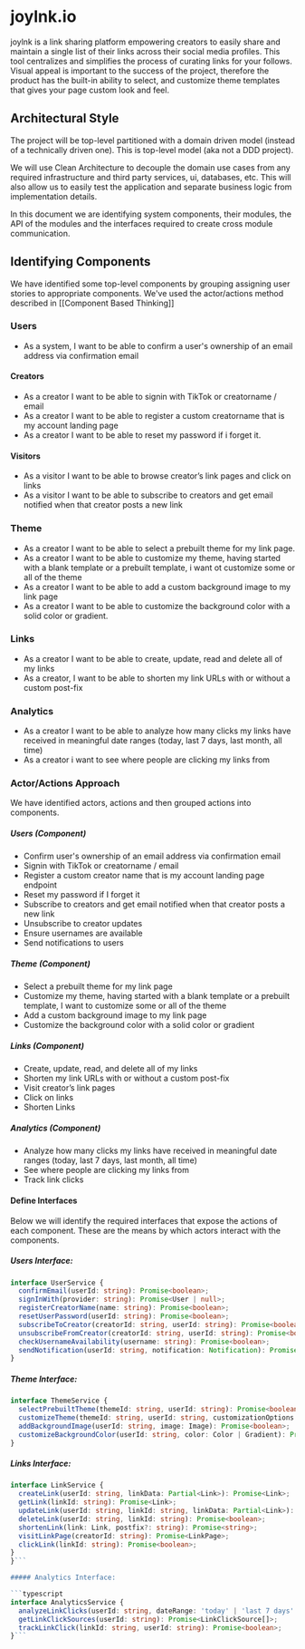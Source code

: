 # joylnk.io

joylnk is a link sharing platform empowering creators to easily share and maintain a single list of their links across their social media profiles. This tool centralizes and simplifies the process of curating links for your follows. Visual appeal is important to the success of the project, therefore the product has the built-in ability to select, and customize theme templates that gives your page custom look and feel.

## Architectural Style
The project will be top-level partitioned with a domain driven model (instead of a technically driven one). This is top-level model (aka not a DDD project).

We will use Clean Architecture to decouple the domain use cases from any required infrastructure and third party services, ui, databases, etc. This will also allow us to easily test the application and separate business logic from implementation details.

In this document we are identifying system components, their modules, the API of the modules and the interfaces required to create cross module communication. 

## Identifying Components
We have identified some top-level components by grouping assigning user stories to appropriate components. We've used the actor/actions method described in [[Component Based Thinking]]

### Users
- As a system, I want to be able to confirm a user's ownership of an email address via confirmation email

#### Creators
- As a creator I want to be able to signin with TikTok or creatorname / email
- As a creator I want to be able to register a custom creatorname that is my account landing page
- As a creator I want to be able to reset my password if i forget it.

#### Visitors
- As a visitor I want to be able to browse creator’s link pages and click on links
- As a visitor I want to be able to subscribe to creators and get email notified when that creator posts a new link

### Theme
- As a creator I want to be able to select a prebuilt theme for my link page.
- As a creator I want to be able to customize my theme, having started with a blank template or a prebuilt template, i want ot customize some or all of the theme
- As a creator I want to be able to add a custom background image to my link page
- As a creator I want to be able to customize the background color with a solid color or gradient.

### Links
- As a creator I want to be able to create, update, read and delete all of my links
- As a creator, I want to be able to shorten my link URLs with or without a custom post-fix

### Analytics
- As a creator I want to be able to analyze how many clicks my links have received in meaningful date ranges (today, last 7 days, last month, all time)
- As a creator i want to see where people are clicking my links from

### Actor/Actions Approach
We have identified actors, actions and then grouped actions into components. 
##### Users (Component)
- Confirm user's ownership of an email address via confirmation email
- Signin with TikTok or creatorname / email
- Register a custom creator name that is my account landing page endpoint
- Reset my password if I forget it
- Subscribe to creators and get email notified when that creator posts a new link
- Unsubscribe to creator updates
- Ensure usernames are available
- Send notifications to users

##### Theme (Component)
- Select a prebuilt theme for my link page
- Customize my theme, having started with a blank template or a prebuilt template, I want to customize some or all of the theme
- Add a custom background image to my link page
- Customize the background color with a solid color or gradient

##### Links (Component)
- Create, update, read, and delete all of my links
- Shorten my link URLs with or without a custom post-fix
- Visit creator’s link pages
- Click on links
- Shorten Links

##### Analytics (Component)
- Analyze how many clicks my links have received in meaningful date ranges (today, last 7 days, last month, all time)
- See where people are clicking my links from
- Track link clicks

#### Define Interfaces
Below we will identify the required interfaces that expose the actions of each component. These are the means by which actors interact with the components.

##### Users Interface:

```typescript
interface UserService {
  confirmEmail(userId: string): Promise<boolean>;
  signInWith(provider: string): Promise<User | null>;
  registerCreatorName(name: string): Promise<boolean>;
  resetUserPassword(userId: string): Promise<boolean>;
  subscribeToCreator(creatorId: string, userId: string): Promise<boolean>;
  unsubscribeFromCreator(creatorId: string, userId: string): Promise<boolean>;
  checkUsernameAvailability(username: string): Promise<boolean>;
  sendNotification(userId: string, notification: Notification): Promise<boolean>;
}
```

##### Theme Interface:

```typescript
interface ThemeService {
  selectPrebuiltTheme(themeId: string, userId: string): Promise<boolean>;
  customizeTheme(themeId: string, userId: string, customizationOptions: ThemeCustomizationOptions): Promise<boolean>;
  addBackgroundImage(userId: string, image: Image): Promise<boolean>;
  customizeBackgroundColor(userId: string, color: Color | Gradient): Promise<boolean>;
}
```

##### Links Interface:

```typescript
interface LinkService {
  createLink(userId: string, linkData: Partial<Link>): Promise<Link>;
  getLink(linkId: string): Promise<Link>;
  updateLink(userId: string, linkId: string, linkData: Partial<Link>): Promise<Link>;
  deleteLink(userId: string, linkId: string): Promise<boolean>;
  shortenLink(link: Link, postfix?: string): Promise<string>;
  visitLinkPage(creatorId: string): Promise<LinkPage>;
  clickLink(linkId: string): Promise<boolean>;
}
}```

##### Analytics Interface:

```typescript
interface AnalyticsService {
  analyzeLinkClicks(userId: string, dateRange: 'today' | 'last 7 days' | 'last month' | 'all time'): Promise<LinkClickAnalysis>;
  getLinkClickSources(userId: string): Promise<LinkClickSource[]>;
  trackLinkClick(linkId: string, userId: string): Promise<boolean>;
}```
